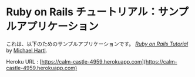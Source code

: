 # Ruby on Rails チュートリアル：サンプルアプリケーション

これは、以下のためのサンプルアプリケーションです。
[*Ruby on Rails Tutorial*](http://railstutorial.jp/)
by [Michael Hartl](http://www.michaelhartl.com/).

Heroku URL : [https://calm-castle-4959.herokuapp.com](https://calm-castle-4959.herokuapp.com)
